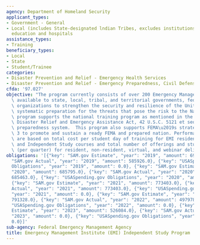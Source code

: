```yaml
---
agency: Department of Homeland Security
applicant_types:
- Government - General
- Local (includes State-designated lndian Tribes, excludes institutions of higher
  education and hospitals
assistance_types:
- Training
beneficiary_types:
- Local
- State
- Student/Trainee
categories:
- Disaster Prevention and Relief - Emergency Health Services
- Disaster Prevention and Relief - Emergency Preparedness, Civil Defense
cfda: '97.027'
objective: "The program currently consists of over 200 Emergency Management courses\
  \ available to state, local, tribal, and territorial governments, federal and voluntary\
  \ organizations to strengthen the security and resilience of the United States through\
  \ systematic preparation for the threats that pose the risk to the Nation. This\
  \ program supports the national training program as mentioned in the Robert T. Stafford\
  \ Disaster Relief and Emergency Assistance Act, 42 U.S.C. 5121 et seq. and the national\
  \ preparedness system.  This program also supports FEMA\u2019s strategic plan goal\
  \ 3 to promote and sustain a ready FEMA and prepared nation. Performance measures\
  \ are based on total cost per student day of training for EMI resident, off-site\
  \ and Independent Study courses and total number of offerings and student completions\
  \ (per quarter) for resident, non-resident, virtual, and webinar deliveries."
obligations: '[{"key": "SAM.gov Estimate", "year": "2019", "amount": 693138.0}, {"key":
  "SAM.gov Actual", "year": "2019", "amount": 585926.0}, {"key": "USASpending.gov
  Obligations", "year": "2019", "amount": 0.0}, {"key": "SAM.gov Estimate", "year":
  "2020", "amount": 685795.0}, {"key": "SAM.gov Actual", "year": "2020", "amount":
  685463.0}, {"key": "USASpending.gov Obligations", "year": "2020", "amount": 0.0},
  {"key": "SAM.gov Estimate", "year": "2021", "amount": 773403.0}, {"key": "SAM.gov
  Actual", "year": "2021", "amount": 773403.0}, {"key": "USASpending.gov Obligations",
  "year": "2021", "amount": 0.0}, {"key": "SAM.gov Estimate", "year": "2022", "amount":
  791328.0}, {"key": "SAM.gov Actual", "year": "2022", "amount": 497978.0}, {"key":
  "USASpending.gov Obligations", "year": "2022", "amount": 0.0}, {"key": "SAM.gov
  Estimate", "year": "2023", "amount": 526084.0}, {"key": "SAM.gov Actual", "year":
  "2023", "amount": 0.0}, {"key": "USASpending.gov Obligations", "year": "2023", "amount":
  0.0}]'
sub-agency: Federal Emergency Management Agency
title: Emergency Management Institute (EMI) Independent Study Program
---
```

